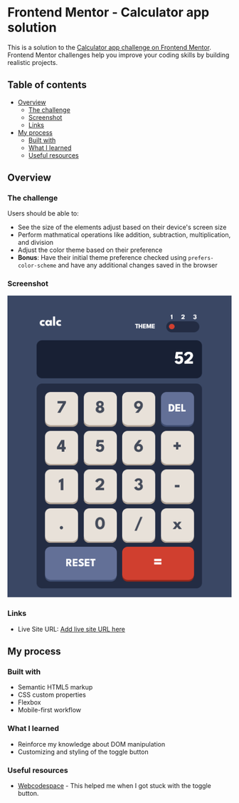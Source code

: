 # Frontend Mentor - Calculator app solution

This is a solution to the [Calculator app challenge on Frontend Mentor](https://www.frontendmentor.io/challenges/calculator-app-9lteq5N29). Frontend Mentor challenges help you improve your coding skills by building realistic projects.

## Table of contents

- [Overview](#overview)
  - [The challenge](#the-challenge)
  - [Screenshot](#screenshot)
  - [Links](#links)
- [My process](#my-process)
  - [Built with](#built-with)
  - [What I learned](#what-i-learned)
  - [Useful resources](#useful-resources)

## Overview

### The challenge

Users should be able to:

- See the size of the elements adjust based on their device's screen size
- Perform mathmatical operations like addition, subtraction, multiplication, and division
- Adjust the color theme based on their preference
- **Bonus**: Have their initial theme preference checked using `prefers-color-scheme` and have any additional changes saved in the browser

### Screenshot

![](./design/screenshot.png)

### Links

- Live Site URL: [Add live site URL here](https://timuzzo.github.io/calculator_app/)

## My process

### Built with

- Semantic HTML5 markup
- CSS custom properties
- Flexbox
- Mobile-first workflow

### What I learned

- Reinforce my knowledge about DOM manipulation
- Customizing and styling of the toggle button

### Useful resources

- [Webcodespace](https://webcodespace.com/how-to-create-a-three-state-toggle-switch-using-html-css-and-javascript/) - This helped me when I got stuck with the toggle button.
